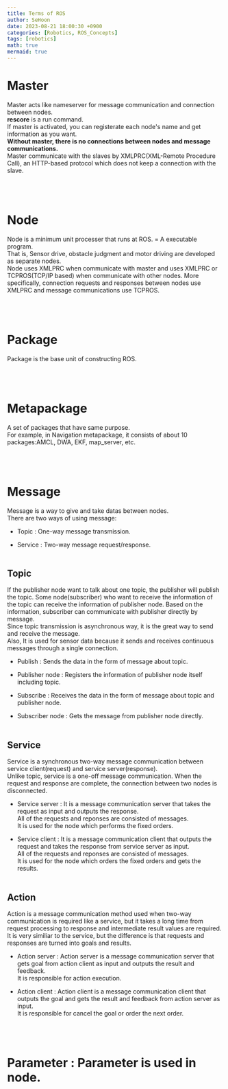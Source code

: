 ```yaml
---
title: Terms of ROS
author: SeHoon
date: 2023-08-21 18:00:30 +0900
categories: [Robotics, ROS_Concepts]
tags: [robotics]
math: true
mermaid: true
---
```


# Master

 Master acts like nameserver for message communication and connection between nodes.<br>
**rescore** is a run command.<br>
If master is activated, you can registerate each node's name and get information as you want.<br>
**Without master, there is no connections between nodes and message communications.**<br>
Master communicate with the slaves by XMLPRC(XML-Remote Procedure Call), an HTTP-based protocol which does not keep a connection with the slave.
<br><br><br><br>


# Node

Node is a minimum unit processer that runs at ROS. = A executable program. <br>
That is, Sensor drive, obstacle judgment and motor driving are developed as separate nodes.<br>
Node uses XMLPRC when communicate with master and uses XMLPRC or TCPROS(TCP/IP based) when communicate with other nodes. More specifically, connection requests and responses between nodes use XMLPRC and message communications use TCPROS.
<br><br><br><br>


# Package

Package is the base unit of constructing ROS.
<br><br><br><br>


# Metapackage

A set of packages that have same purpose. <br>
For example, in Navigation metapackage, it consists of about 10 packages:AMCL, DWA, EKF, map_server, etc.
<br><br><br><br>


# Message 

Message is a way to give and take datas between nodes.<br>
There are two ways of using message:<br>

+ Topic : One-way message transmission.

+ Service : Two-way message request/response.
<br><br>

## Topic

If the publisher node want to talk about one topic, the publisher will publish the topic. Some node(subscriber) who want to receive the information of the topic can receive the information of publisher node. Based on the information, subscriber can communicate with publisher directly by message.<br>
Since topic transmission is asynchronous way, it is the great way to send and receive the message.<br>
Also, It is used for sensor data because it sends and receives continuous messages through a single connection.<br>

+ Publish : Sends the data in the form of message about topic.

+ Publisher node : Registers the information of publisher node itself including topic.

+ Subscribe : Receives the data in the form of message about topic and publisher node.

+ Subscriber node : Gets the message from publisher node directly.
<br><br>

## Service

Service is a synchronous two-way message communication between service client(request) and service server(response).<br>
Unlike topic, service is a one-off message communication. When the request and response are complete, the connection between two nodes is disconnected.

+ Service server : It is a message communication server that takes the request as input and outputs the response.<br>
    All of the requests and reponses are consisted of messages.<br>
        It is used for the node which performs the fixed orders.

+ Service client : It is a message communication client that outputs the request and takes the response from service server as input.<br>
    All of the requests and reponses are consisted of messages.<br>
    It is used for the node which orders the fixed orders and gets the results.
<br><br>

## Action

Action is a message communication method used when two-way communication is required like a service, but it takes a long time from request processing to response and intermediate result values are required.<br>
It is very similiar to the service, but the difference is that requests and responses are turned into goals and results.

+ Action server : Action server is a message communication server that gets goal from action client as input and outputs the result and feedback.<br>
    It is responsible for action execution.

+ Action client : Action client is a message communication client that outputs the goal and gets the result and feedback from action server as input.<br>
    It is responsible for cancel the goal or order the next order.
<br><br><br><br>


# Parameter : Parameter is used in node.
